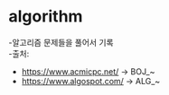 # algorithm
-알고리즘 문제들을 풀어서 기록 <br>
-출처: 
- https://www.acmicpc.net/  -> BOJ_~<br>
- https://www.algospot.com/ -> ALG_~

